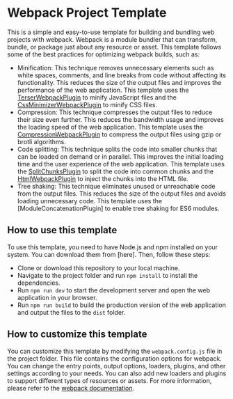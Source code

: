 # Webpack Project Template

This is a simple and easy-to-use template for building and bundling web projects with webpack. Webpack is a module bundler that can transform, bundle, or package just about any resource or asset. This template follows some of the best practices for optimizing webpack builds, such as:

- Minification: This technique removes unnecessary elements such as white spaces, comments, and line breaks from code without affecting its functionality. This reduces the size of the output files and improves the performance of the web application. This template uses the [TerserWebpackPlugin](https://webpack.js.org/guides/build-performance/) to minify JavaScript files and the [CssMinimizerWebpackPlugin](https://webpack.js.org/guides/production/) to minify CSS files.
- Compression: This technique compresses the output files to reduce their size even further. This reduces the bandwidth usage and improves the loading speed of the web application. This template uses the [CompressionWebpackPlugin](https://blog.openreplay.com/optimizing-the-build-process-with-webpack/) to compress the output files using gzip or brotli algorithms.
- Code splitting: This technique splits the code into smaller chunks that can be loaded on demand or in parallel. This improves the initial loading time and the user experience of the web application. This template uses the [SplitChunksPlugin](https://github.com/xiaoyann/webpack-best-practice) to split the code into common chunks and the [HtmlWebpackPlugin](https://medium.com/swlh/how-make-better-optimization-with-webpack-and-splitchunk-in-the-production-96bd273c56ca) to inject the chunks into the HTML file.
- Tree shaking: This technique eliminates unused or unreachable code from the output files. This reduces the size of the output files and avoids loading unnecessary code. This template uses the [ModuleConcatenationPlugin] to enable tree shaking for ES6 modules.

## How to use this template

To use this template, you need to have Node.js and npm installed on your system. You can download them from [here]. Then, follow these steps:

- Clone or download this repository to your local machine.
- Navigate to the project folder and run `npm install` to install the dependencies.
- Run `npm run dev` to start the development server and open the web application in your browser.
- Run `npm run build` to build the production version of the web application and output the files to the `dist` folder.

## How to customize this template

You can customize this template by modifying the `webpack.config.js` file in the project folder. This file contains the configuration options for webpack. You can change the entry points, output options, loaders, plugins, and other settings according to your needs. You can also add new loaders and plugins to support different types of resources or assets. For more information, please refer to the [webpack documentation](https://webpack.js.org/).

